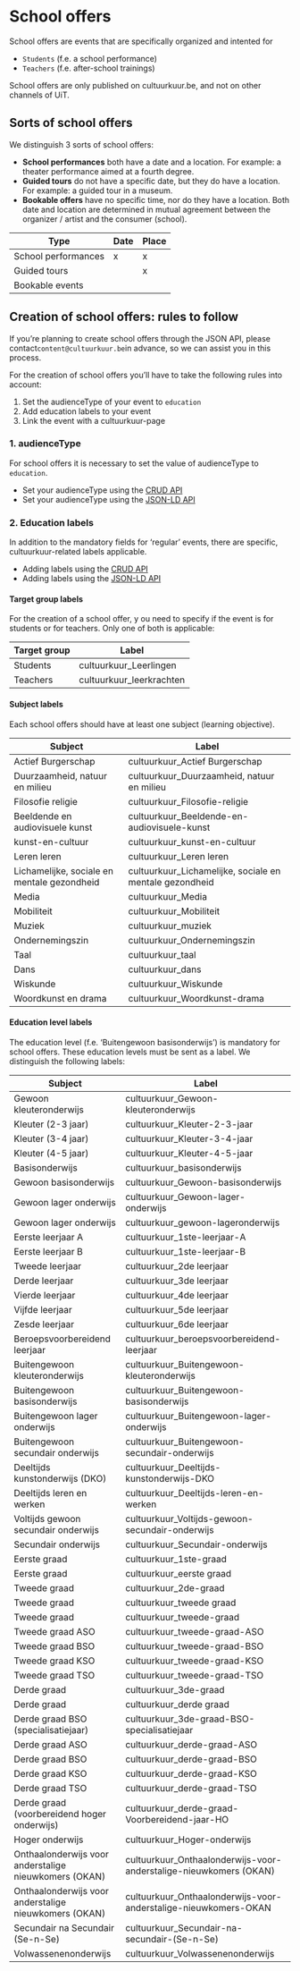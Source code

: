 ---
---
# School offers
School offers are events that are specifically organized and intented for
- ```Students``` (f.e. a school performance)
- ```Teachers``` (f.e. after-school trainings)

School offers are only published on cultuurkuur.be, and not on other channels of UiT.

## Sorts of school offers
We distinguish 3 sorts of school offers:
- **School performances** both have a date and a location. 
For example: a theater performance aimed at a fourth degree.
- **Guided tours** do not have a specific date, but they do have a location. 
For example: a guided tour in a museum.
- **Bookable offers** have no specific time, nor do they have a location. Both date and location are determined in mutual agreement between the organizer / artist and the consumer (school).

| Type | Date | Place | 
| -- | -- | -- |
| School performances | x | x | 
| Guided tours |  | x | 
| Bookable events  |  |  | 


## Creation of school offers: rules to follow
If you’re planning to create school offers through the JSON API, please contact```content@cultuurkuur.be```in advance, so we can assist you in this process.

For the creation of school offers you’ll have to take the following rules into account:
1. Set the audienceType of your event to ```education``` 
2. Add education labels to your event
4. Link the event with a cultuurkuur-page

### 1. audienceType
For school offers it is necessary to set the value of audienceType to ```education```.

- Set your audienceType using the [CRUD API](https://documentatie.uitdatabank.be/content/json-ld-crud-api/latest/events/event-audience.html)
- Set your audienceType using the [JSON-LD API](https://documentatie.uitdatabank.be/content/json-ld/latest/events/event-audience.html)

### 2. Education labels
In addition to the mandatory fields for ‘regular’ events, there are specific, cultuurkuur-related labels applicable.

- Adding labels using the [CRUD API](https://documentatie.uitdatabank.be/content/json-ld-crud-api/latest/events/event-labels.html)
- Adding labels using the [JSON-LD API](https://documentatie.uitdatabank.be/content/json-ld/latest/events/event-label.html)

#### Target group labels
For the creation of a school offer, y ou need to specify if the event is for students or for teachers. Only one of both is applicable:

| Target group | Label | 
| -- | -- | 
| Students | cultuurkuur_Leerlingen | 
| Teachers | cultuurkuur_leerkrachten | 

#### Subject labels
Each school offers should have at least one subject (learning objective). 

| Subject | Label | 
| -- | -- | 
| Actief Burgerschap | cultuurkuur_Actief Burgerschap | 
| Duurzaamheid, natuur en milieu | cultuurkuur_Duurzaamheid, natuur en milieu | 
| Filosofie religie | cultuurkuur_Filosofie-religie | 
| Beeldende en audiovisuele kunst | cultuurkuur_Beeldende-en-audiovisuele-kunst | 
| kunst-en-cultuur | cultuurkuur_kunst-en-cultuur | 
| Leren leren | cultuurkuur_Leren leren | 
| Lichamelijke, sociale en mentale gezondheid | cultuurkuur_Lichamelijke, sociale en mentale gezondheid | 
| Media | cultuurkuur_Media | 
| Mobiliteit | cultuurkuur_Mobiliteit | 
| Muziek | cultuurkuur_muziek | 
| Ondernemingszin | cultuurkuur_Ondernemingszin | 
| Taal | cultuurkuur_taal | 
| Dans | cultuurkuur_dans | 
| Wiskunde | cultuurkuur_Wiskunde | 
| Woordkunst en drama | cultuurkuur_Woordkunst-drama | 

#### Education level labels
The education level (f.e. ‘Buitengewoon basisonderwijs’) is mandatory for school offers. These education levels must be sent as a label. We distinguish the following labels:

| Subject | Label | 
| -- | -- | 
| Gewoon kleuteronderwijs | cultuurkuur_Gewoon-kleuteronderwijs | 
| Kleuter (2-3 jaar) | cultuurkuur_Kleuter-2-3-jaar  | 
| Kleuter (3-4 jaar) | cultuurkuur_Kleuter-3-4-jaar   | 
| Kleuter (4-5 jaar) | cultuurkuur_Kleuter-4-5-jaar  | 
| Basisonderwijs | cultuurkuur_basisonderwijs | 
| Gewoon basisonderwijs | cultuurkuur_Gewoon-basisonderwijs | 
| Gewoon lager onderwijs | cultuurkuur_Gewoon-lager-onderwijs | 
| Gewoon lager onderwijs | cultuurkuur_gewoon-lageronderwijs | 
| Eerste leerjaar A | cultuurkuur_1ste-leerjaar-A | 
| Eerste leerjaar B | cultuurkuur_1ste-leerjaar-B | 
| Tweede leerjaar | cultuurkuur_2de leerjaar | 
| Derde leerjaar | cultuurkuur_3de leerjaar | 
| Vierde leerjaar | cultuurkuur_4de leerjaar | 
| Vijfde leerjaar | cultuurkuur_5de leerjaar | 
| Zesde leerjaar | cultuurkuur_6de leerjaar | 
| Beroepsvoorbereidend leerjaar | cultuurkuur_beroepsvoorbereidend-leerjaar | 
| Buitengewoon kleuteronderwijs | cultuurkuur_Buitengewoon-kleuteronderwijs | 
| Buitengewoon basisonderwijs | cultuurkuur_Buitengewoon-basisonderwijs | 
| Buitengewoon lager onderwijs | cultuurkuur_Buitengewoon-lager-onderwijs | 
| Buitengewoon secundair onderwijs | cultuurkuur_Buitengewoon-secundair-onderwijs | 
| Deeltijds kunstonderwijs (DKO) | cultuurkuur_Deeltijds-kunstonderwijs-DKO | 
| Deeltijds leren en werken | cultuurkuur_Deeltijds-leren-en-werken | 
| Voltijds gewoon secundair onderwijs | cultuurkuur_Voltijds-gewoon-secundair-onderwijs | 
| Secundair onderwijs | cultuurkuur_Secundair-onderwijs | 
| Eerste graad | cultuurkuur_1ste-graad | 
| Eerste graad | cultuurkuur_eerste graad | 
| Tweede graad | cultuurkuur_2de-graad | 
| Tweede graad | cultuurkuur_tweede graad | 
| Tweede graad | cultuurkuur_tweede-graad |
| Tweede graad ASO | cultuurkuur_tweede-graad-ASO |
| Tweede graad BSO | cultuurkuur_tweede-graad-BSO |
| Tweede graad KSO | cultuurkuur_tweede-graad-KSO |
| Tweede graad TSO | cultuurkuur_tweede-graad-TSO |
| Derde graad | cultuurkuur_3de-graad |
| Derde graad | cultuurkuur_derde graad |
| Derde graad BSO (specialisatiejaar) | cultuurkuur_3de-graad-BSO-specialisatiejaar |
| Derde graad ASO | cultuurkuur_derde-graad-ASO |
| Derde graad BSO | cultuurkuur_derde-graad-BSO |
| Derde graad KSO | cultuurkuur_derde-graad-KSO |
| Derde graad TSO | cultuurkuur_derde-graad-TSO |
| Derde graad (voorbereidend hoger onderwijs) | cultuurkuur_derde-graad-Voorbereidend-jaar-HO |
| Hoger onderwijs | cultuurkuur_Hoger-onderwijs |
| Onthaalonderwijs voor anderstalige nieuwkomers (OKAN) | cultuurkuur_Onthaalonderwijs-voor-anderstalige-nieuwkomers (OKAN)|
| Onthaalonderwijs voor anderstalige nieuwkomers (OKAN) | cultuurkuur_Onthaalonderwijs-voor-anderstalige-nieuwkomers-OKAN |
| Secundair na Secundair (Se-n-Se) | cultuurkuur_Secundair-na-secundair-(Se-n-Se)|
| Volwassenenonderwijs | cultuurkuur_Volwassenenonderwijs |
